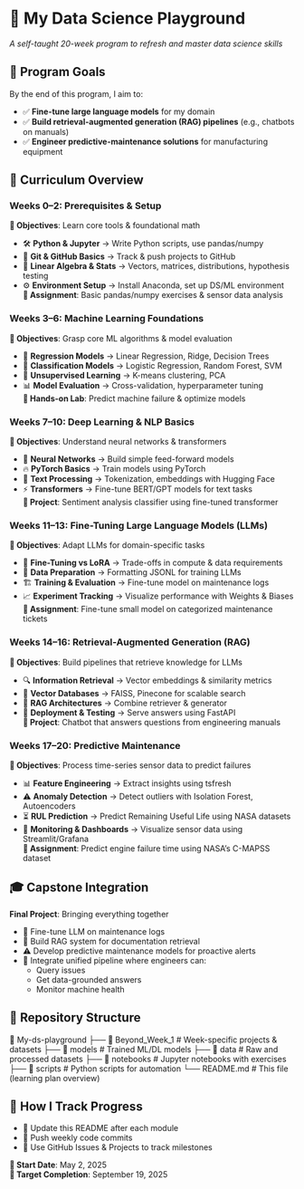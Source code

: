 # 🚀 My Data Science Playground  
*A self-taught 20-week program to refresh and master data science skills*

## 📌 Program Goals
By the end of this program, I aim to:
- ✅ **Fine-tune large language models** for my domain
- ✅ **Build retrieval-augmented generation (RAG) pipelines** (e.g., chatbots on manuals)
- ✅ **Engineer predictive-maintenance solutions** for manufacturing equipment

## 📆 Curriculum Overview

### Weeks 0–2: Prerequisites & Setup
**📌 Objectives**: Learn core tools & foundational math  
- 🛠 **Python & Jupyter** → Write Python scripts, use pandas/numpy  
- 🔗 **Git & GitHub Basics** → Track & push projects to GitHub  
- 🧠 **Linear Algebra & Stats** → Vectors, matrices, distributions, hypothesis testing  
- ⚙️ **Environment Setup** → Install Anaconda, set up DS/ML environment  
**📌 Assignment**: Basic pandas/numpy exercises & sensor data analysis

### Weeks 3–6: Machine Learning Foundations
**📌 Objectives**: Grasp core ML algorithms & model evaluation  
- 🔢 **Regression Models** → Linear Regression, Ridge, Decision Trees  
- 🔄 **Classification Models** → Logistic Regression, Random Forest, SVM  
- 🔎 **Unsupervised Learning** → K-means clustering, PCA  
- 📊 **Model Evaluation** → Cross-validation, hyperparameter tuning  
**📌 Hands-on Lab**: Predict machine failure & optimize models

### Weeks 7–10: Deep Learning & NLP Basics
**📌 Objectives**: Understand neural networks & transformers  
- 🤖 **Neural Networks** → Build simple feed-forward models  
- 🔥 **PyTorch Basics** → Train models using PyTorch  
- 📝 **Text Processing** → Tokenization, embeddings with Hugging Face  
- ⚡ **Transformers** → Fine-tune BERT/GPT models for text tasks  
**📌 Project**: Sentiment analysis classifier using fine-tuned transformer

### Weeks 11–13: Fine-Tuning Large Language Models (LLMs)
**📌 Objectives**: Adapt LLMs for domain-specific tasks  
- 🔄 **Fine-Tuning vs LoRA** → Trade-offs in compute & data requirements  
- 📁 **Data Preparation** → Formatting JSONL for training LLMs  
- 🏗️ **Training & Evaluation** → Fine-tune model on maintenance logs  
- 📈 **Experiment Tracking** → Visualize performance with Weights & Biases  
**📌 Assignment**: Fine-tune small model on categorized maintenance tickets

### Weeks 14–16: Retrieval-Augmented Generation (RAG)
**📌 Objectives**: Build pipelines that retrieve knowledge for LLMs  
- 🔍 **Information Retrieval** → Vector embeddings & similarity metrics  
- 📂 **Vector Databases** → FAISS, Pinecone for scalable search  
- 🔗 **RAG Architectures** → Combine retriever & generator  
- 🚀 **Deployment & Testing** → Serve answers using FastAPI  
**📌 Project**: Chatbot that answers questions from engineering manuals

### Weeks 17–20: Predictive Maintenance
**📌 Objectives**: Process time-series sensor data to predict failures  
- 📊 **Feature Engineering** → Extract insights using tsfresh  
- ⚠️ **Anomaly Detection** → Detect outliers with Isolation Forest, Autoencoders  
- ⏳ **RUL Prediction** → Predict Remaining Useful Life using NASA datasets  
- 📡 **Monitoring & Dashboards** → Visualize sensor data using Streamlit/Grafana  
**📌 Assignment**: Predict engine failure time using NASA’s C-MAPSS dataset

## 🎓 Capstone Integration
**Final Project**: Bringing everything together  
- 🔄 Fine-tune LLM on maintenance logs  
- 🔎 Build RAG system for documentation retrieval  
- ⚠️ Develop predictive maintenance models for proactive alerts  
- 📂 Integrate unified pipeline where engineers can:  
  - Query issues  
  - Get data-grounded answers  
  - Monitor machine health

## 📂 Repository Structure
📁 My-ds-playground
├── 📂 Beyond_Week_1 # Week-specific projects & datasets
├── 📂 models # Trained ML/DL models
├── 📂 data # Raw and processed datasets
├── 📂 notebooks # Jupyter notebooks with exercises
├── 📂 scripts # Python scripts for automation
└── README.md # This file (learning plan overview)

## 🚀 How I Track Progress
- 📌 Update this README after each module  
- 📌 Push weekly code commits  
- 📌 Use GitHub Issues & Projects to track milestones

**📅 Start Date**: May 2, 2025  
**🎯 Target Completion**: September 19, 2025
